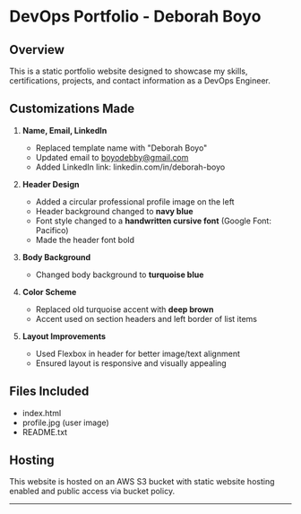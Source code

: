 # DevOps Portfolio - Deborah Boyo

## Overview
This is a static portfolio website designed to showcase my skills, certifications, projects, and contact information as a DevOps Engineer.

## Customizations Made

1. **Name, Email, LinkedIn**
   - Replaced template name with "Deborah Boyo"
   - Updated email to boyodebby@gmail.com
   - Added LinkedIn link: linkedin.com/in/deborah-boyo

2. **Header Design**
   - Added a circular professional profile image on the left
   - Header background changed to **navy blue**
   - Font style changed to a **handwritten cursive font** (Google Font: Pacifico)
   - Made the header font bold

3. **Body Background**
   - Changed body background to **turquoise blue**

4. **Color Scheme**
   - Replaced old turquoise accent with **deep brown**
   - Accent used on section headers and left border of list items

5. **Layout Improvements**
   - Used Flexbox in header for better image/text alignment
   - Ensured layout is responsive and visually appealing

## Files Included
- index.html
- profile.jpg (user image)
- README.txt

## Hosting
This website is hosted on an AWS S3 bucket with static website hosting enabled and public access via bucket policy.

---
